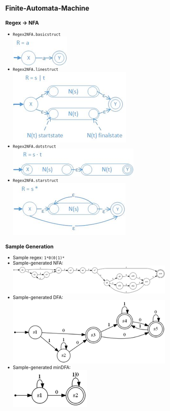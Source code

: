 ## Finite-Automata-Machine

### Regex -> NFA

- `Regex2NFA.basicstruct`<br>
![basic struct](img/basic.jpg)
- `Regex2NFA.linestruct`<br>
![line struct](img/line.jpg)
- `Regex2NFA.dotstruct`<br>
![dot struct](img/dot.jpg)
- `Regex2NFA.starstruct`<br>
![star struct](img/star.jpg)

### Sample Generation

- Sample regex: `1*0(0|1)*`
- Sample-generated NFA: <br>
![Sample-generated NFA](img/sample-nfa.png)
- Sample-generated DFA: <br>
![Sample-generated DFA](img/sample-dfa.png)
- Sample-generated minDFA: <br>
![Sample-generated minDFA](img/sample-mindfa.png)